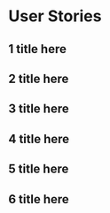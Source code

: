# User Stories

## 1 title here

## 2 title here

## 3 title here

## 4 title here

## 5 title here

## 6 title here
